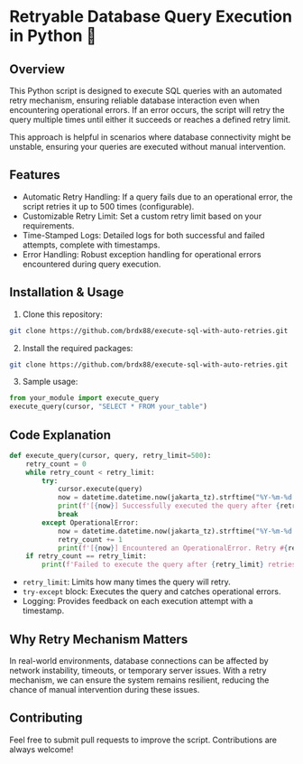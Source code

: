 # Retryable Database Query Execution in Python 🔄

## Overview
This Python script is designed to execute SQL queries with an automated retry mechanism, ensuring reliable database interaction even when encountering operational errors. If an error occurs, the script will retry the query multiple times until either it succeeds or reaches a defined retry limit.

This approach is helpful in scenarios where database connectivity might be unstable, ensuring your queries are executed without manual intervention.

## Features
- Automatic Retry Handling: If a query fails due to an operational error, the script retries it up to 500 times (configurable).
- Customizable Retry Limit: Set a custom retry limit based on your requirements.
- Time-Stamped Logs: Detailed logs for both successful and failed attempts, complete with timestamps.
- Error Handling: Robust exception handling for operational errors encountered during query execution.

## Installation & Usage
1. Clone this repository:
```bash
git clone https://github.com/brdx88/execute-sql-with-auto-retries.git
```

2. Install the required packages:
```bash
git clone https://github.com/brdx88/execute-sql-with-auto-retries.git
```

3. Sample usage:
```python
from your_module import execute_query
execute_query(cursor, "SELECT * FROM your_table")
```

## Code Explanation
```python
def execute_query(cursor, query, retry_limit=500):
    retry_count = 0
    while retry_count < retry_limit:
        try:
            cursor.execute(query)
            now = datetime.datetime.now(jakarta_tz).strftime("%Y-%m-%d %H:%M:%S")
            print(f'[{now}] Successfully executed the query after {retry_count} retries.')
            break
        except OperationalError:
            now = datetime.datetime.now(jakarta_tz).strftime("%Y-%m-%d %H:%M:%S")
            retry_count += 1
            print(f'[{now}] Encountered an OperationalError. Retry #{retry_count}. Retrying...')
    if retry_count == retry_limit:
        print(f'Failed to execute the query after {retry_limit} retries.')
```
- `retry_limit`: Limits how many times the query will retry.
- `try-except` block: Executes the query and catches operational errors.
- Logging: Provides feedback on each execution attempt with a timestamp.

## Why Retry Mechanism Matters
In real-world environments, database connections can be affected by network instability, timeouts, or temporary server issues. With a retry mechanism, we can ensure the system remains resilient, reducing the chance of manual intervention during these issues.

## Contributing
Feel free to submit pull requests to improve the script. Contributions are always welcome!
